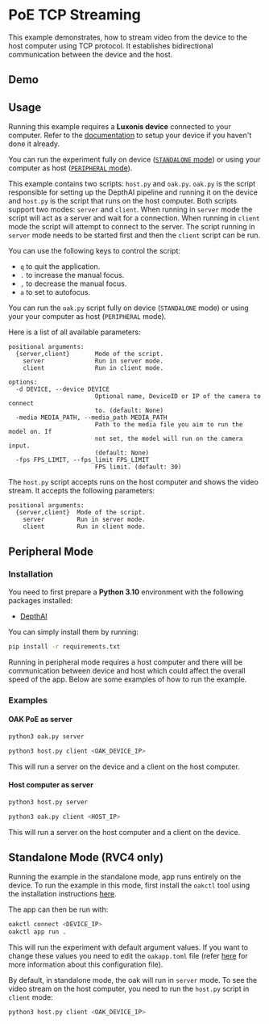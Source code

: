 # PoE TCP Streaming

This example demonstrates, how to stream video from the device to the host computer using TCP protocol. It establishes bidirectional communication between the device and the host.

## Demo

## Usage

Running this example requires a **Luxonis device** connected to your computer. Refer to the [documentation](https://docs.luxonis.com/software-v3/) to setup your device if you haven't done it already.

You can run the experiment fully on device ([`STANDALONE` mode](#standalone-mode-rvc4-only)) or using your computer as host ([`PERIPHERAL` mode](#peripheral-mode)).

This example contains two scripts: `host.py` and `oak.py`. `oak.py` is the script responsible for setting up the DepthAI pipeline and running it on the device and `host.py` is the script that runs on the host computer. Both scripts support two modes: `server` and `client`. When running in `server` mode the script will act as a server and wait for a connection. When running in `client` mode the script will attempt to connect to the server. The script running in `server` mode needs to be started first and then the `client` script can be run.

You can use the following keys to control the script:

- `q` to quit the application.
- `.` to increase the manual focus.
- `,` to decrease the manual focus.
- `a` to set to autofocus.

You can run the `oak.py` script fully on device (`STANDALONE` mode) or using your your computer as host (`PERIPHERAL` mode).

Here is a list of all available parameters:

```
positional arguments:
  {server,client}       Mode of the script.
    server              Run in server mode.
    client              Run in client mode.

options:
  -d DEVICE, --device DEVICE
                        Optional name, DeviceID or IP of the camera to connect
                        to. (default: None)
  -media MEDIA_PATH, --media_path MEDIA_PATH
                        Path to the media file you aim to run the model on. If
                        not set, the model will run on the camera input.
                        (default: None)
  -fps FPS_LIMIT, --fps_limit FPS_LIMIT
                        FPS limit. (default: 30)
```

The `host.py` script accepts runs on the host computer and shows the video stream. It accepts the following parameters:

```
positional arguments:
  {server,client}  Mode of the script.
    server         Run in server mode.
    client         Run in client mode.
```

## Peripheral Mode

### Installation

You need to first prepare a **Python 3.10** environment with the following packages installed:

- [DepthAI](https://pypi.org/project/depthai/)

You can simply install them by running:

```bash
pip install -r requirements.txt
```

Running in peripheral mode requires a host computer and there will be communication between device and host which could affect the overall speed of the app. Below are some examples of how to run the example.

### Examples

#### OAK PoE as server

```bash
python3 oak.py server
```

```bash
python3 host.py client <OAK_DEVICE_IP>
```

This will run a server on the device and a client on the host computer.

#### Host computer as server

```bash
python3 host.py server
```

```bash
python3 oak.py client <HOST_IP>
```

This will run a server on the host computer and a client on the device.

## Standalone Mode (RVC4 only)

Running the example in the standalone mode, app runs entirely on the device.
To run the example in this mode, first install the `oakctl` tool using the installation instructions [here](https://docs.luxonis.com/software-v3/oak-apps/oakctl).

The app can then be run with:

```bash
oakctl connect <DEVICE_IP>
oakctl app run .
```

This will run the experiment with default argument values. If you want to change these values you need to edit the `oakapp.toml` file (refer [here](https://docs.luxonis.com/software-v3/oak-apps/configuration/) for more information about this configuration file).

By default, in standalone mode, the oak will run in `server` mode. To see the video stream on the host computer, you need to run the `host.py` script in `client` mode:

```bash
python3 host.py client <OAK_DEVICE_IP>
```
